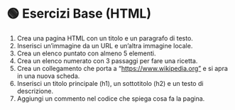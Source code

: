 # 🟢 Esercizi Base (HTML)

1. Crea una pagina HTML con un titolo e un paragrafo di testo.
2. Inserisci un’immagine da un URL e un’altra immagine locale.
3. Crea un elenco puntato con almeno 5 elementi.
4. Crea un elenco numerato con 3 passaggi per fare una ricetta.
5. Crea un collegamento che porta a “https://www.wikipedia.org” e si apra in una nuova scheda.
6. Inserisci un titolo principale (h1), un sottotitolo (h2) e un testo di descrizione.
7. Aggiungi un commento nel codice che spiega cosa fa la pagina.
